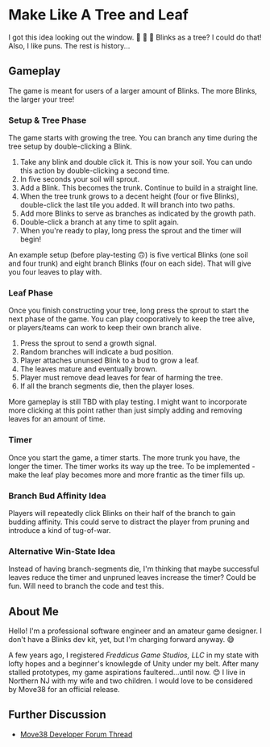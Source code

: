 # Make Like A Tree and Leaf

I got this idea looking out the window. 🌳 🤔 💭 Blinks as a tree? I could do that! Also, I like puns. The rest is history...

## Gameplay

The game is meant for users of a larger amount of Blinks. The more Blinks, the larger your tree!

### Setup & Tree Phase

The game starts with growing the tree. You can branch any time during the tree setup by double-clicking a Blink.

1. Take any blink and double click it. This is now your soil. You can undo this action by double-clicking a second time.
2. In five seconds your soil will sprout.
3. Add a Blink. This becomes the trunk. Continue to build in a straight line.
4. When the tree trunk grows to a decent height (four or five Blinks), double-click the last tile you added. It will branch into two paths.
5. Add more Blinks to serve as branches as indicated by the growth path.
6. Double-click a branch at any time to split again.
7. When you're ready to play, long press the sprout and the timer will begin!

An example setup (before play-testing 🙃) is five vertical Blinks (one soil and four trunk) and eight branch Blinks (four on each side). That will give you four leaves to play with.

### Leaf Phase

Once you finish constructing your tree, long press the sprout to start the next phase of the game. You can play cooporatively to keep the tree alive, or players/teams can work to keep their own branch alive.

1. Press the sprout to send a growth signal.
2. Random branches will indicate a bud position.
3. Player attaches ununsed Blink to a bud to grow a leaf.
4. The leaves mature and eventually brown.
5. Player must remove dead leaves for fear of harming the tree.
6. If all the branch segments die, then the player loses.

More gameplay is still TBD with play testing. I might want to incorporate more clicking at this point rather than just simply adding and removing leaves for an amount of time.

### Timer

Once you start the game, a timer starts. The more trunk you have, the longer the timer. The timer works its way up the tree. To be implemented - make the leaf play becomes more and more frantic as the timer fills up.

### Branch Bud Affinity Idea

Players will repeatedly click Blinks on their half of the branch to gain budding affinity. This could serve to distract the player from pruning and introduce a kind of tug-of-war.

### Alternative Win-State Idea

Instead of having branch-segments die, I'm thinking that maybe successful leaves reduce the timer and unpruned leaves increase the timer? Could be fun. Will need to branch the code and test this.

## About Me

Hello! I'm a professional software engineer and an amateur game designer. I don't have a Blinks dev kit, yet, but I'm charging forward anyway. 😅

A few years ago, I registered _Freddicus Game Studios, LLC_ in my state with lofty hopes and a beginner's knowlegde of Unity under my belt. After many stalled prototypes, my game aspirations faultered...until now. 😊 I live in Northern NJ with my wife and two children. I would love to be considered by Move38 for an official release.

## Further Discussion

- [Move38 Developer Forum Thread](https://forum.move38.com/t/new-game-wip-make-like-a-tree-and-leaf/549)
